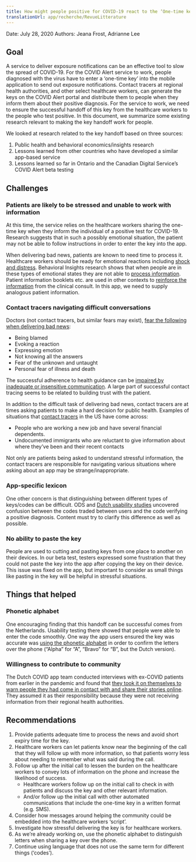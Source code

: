 ```yaml
---
title: How might people positive for COVID-19 react to the ‘One-time key’?
translationUrl: app/recherche/RevueLitterature
---
```

Date: July 28, 2020
Authors: Jeana Frost, Adrianne Lee


## Goal

A service to deliver exposure notifications can be an effective tool to slow the spread of COVID-19. For the COVID Alert service to work, people diagnosed with the virus have to enter a ‘one-time key’ into the mobile application to send out exposure notifications. Contact tracers at regional health authorities, and other select healthcare workers, can generate the keys on the COVID Alert portal and distribute them to people when they inform them about their positive diagnosis. For the service to work, we need to ensure the successful handoff of this key from the healthcare workers to the people who test positive. In this document, we summarize some existing research relevant to making the key handoff work for people.

We looked at research related to the key handoff based on three sources:



1. Public health and behavioral economics/insights research
2. Lessons learned from other countries who have developed a similar app-based service
3. Lessons learned so far in Ontario and the Canadian Digital Service’s COVID Alert beta testing


## Challenges


### Patients are likely to be stressed and unable to work with information

At this time, the service relies on the healthcare workers sharing the one-time key when they inform the individual of a positive test for COVID-19. Research suggests that in such a possibly emotional situation, the patient may not be able to follow instructions in order to enter the key into the app.

When delivering bad news, patients are known to need time to process it. Healthcare workers should be ready for emotional reactions including [shock and distress](https://www.cmpa-acpm.ca/en/advice-publications/browse-articles/2015/after-the-diagnosis-how-to-communicate-with-terminally-ill-patients). Behavioral Insights research shows that when people are in these types of emotional states they are not able to [process information](https://www.frontiersin.org/articles/10.3389/fpsyg.2015.01727/full). Patient information booklets etc. are used in other contexts to [reinforce the information](https://onlinelibrary.wiley.com/doi/full/10.1111/hex.12487) from the clinical consult. In this app, we need to supply analogous patient information.


### Contact tracers navigating difficult conversations

Doctors (not contact tracers, but similar fears may exist), [fear the following when delivering bad news](https://www.ncbi.nlm.nih.gov/pmc/articles/PMC4677873/):



*   Being blamed
*   Evoking a reaction
*   Expressing emotion
*   Not knowing all the answers
*   Fear of the unknown and untaught
*   Personal fear of illness and death

The successful adherence to health guidance can be [impaired by inadequate or insensitive communication](https://www.ncbi.nlm.nih.gov/pmc/articles/PMC4677873/). A large part of successful contact tracing seems to be related to building trust with the patient.

In addition to the difficult task of delivering bad news, contact tracers are at times asking patients to make a hard decision for public health. Examples of situations that [contact tracers](https://www.thelily.com/a-day-in-the-life-of-a-contract-tracer/) in the US have come across:



*   People who are working a new job and have several financial dependents.
*   Undocumented immigrants who are reluctant to give information about where they’ve been and their recent contacts

Not only are patients being asked to understand stressful information, the contact tracers are responsible for navigating various situations where asking about an app may be strange/inappropriate.


### App-specific lexicon

One other concern is that distinguishing between different types of keys/codes can be difficult. ODS and [Dutch usability studies](https://corona.sticktailapp.com/share/view/099d845b35b3b68/wJEdnvsNTHDA/ex-patienten-stuurden-zelf-hun-contacten-een-bericht/) uncovered confusion between the codes traded between users and the code verifying a positive diagnosis. Content must try to clarify this difference as well as possible.


### No ability to paste the key

People are used to cutting and pasting keys from one place to another on their devices. In our beta test, testers expressed some frustration that they could not paste the key into the app after copying the key on their device. This issue was fixed on the app, but important to consider as small things like pasting in the key will be helpful in stressful situations.


## Things that helped


### Phonetic alphabet

One encouraging finding that this handoff can be successful comes from the Netherlands. Usability testing there showed that people were able to enter the code smoothly. One way the app users ensured the key was accurate was [using the phonetic alphabet](https://corona.sticktailapp.com/share/view/e1733fb74d0b64c/VC0JRwP3PCAg/aangeven-dat-je-positief-getest-bent-gaat-relatief-soepel-maar-er-is-nog-wel-verwarring-over-controlecode-en-codes-uploaden/) in order to confirm the letters over the phone (“Alpha” for “A”, “Bravo” for “B”, but the Dutch version).


### Willingness to contribute to community

The Dutch COVID app team conducted interviews with ex-COVID patients from earlier in the pandemic and found that [they took it on themselves to warn people they had come in contact with and share their stories online](https://corona.sticktailapp.com/share/view/099d845b35b3b68/wJEdnvsNTHDA/ex-patienten-stuurden-zelf-hun-contacten-een-bericht/). They assumed it as their responsibility because they were not receiving information from their regional health authorities.


## Recommendations



1. Provide patients adequate time to process the news and avoid short expiry time for the key.
2. Healthcare workers can let patients know near the beginning of the call that they will follow up with more information, so that patients worry less about needing to remember what was said during the call.
3. Follow up after the initial call to lessen the burden on the healthcare workers to convey lots of information on the phone and increase the likelihood of success.
    *   Healthcare workers follow up on the initial call to check in with patients and discuss the key and other relevant information.
    *   And/or follow up the initial call with other automated communications that include the one-time key in a written format (e.g. SMS).
4. Consider how messages around helping the community could be embedded into the healthcare workers ‘script’.
5. Investigate how stressful delivering the key is for healthcare workers.
6. As we’re already working on, use the phonetic alphabet to distinguish letters when sharing a key over the phone.
7. Continue using language that does not use the same term for different things (‘codes’).
